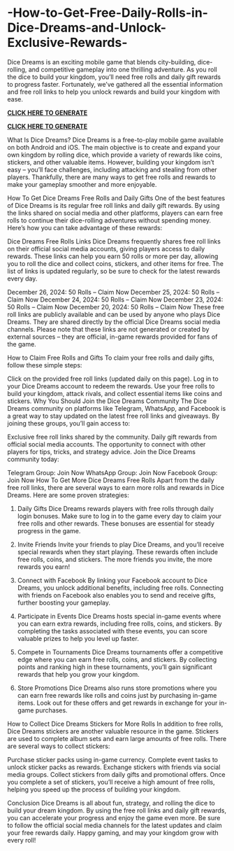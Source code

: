 # -How-to-Get-Free-Daily-Rolls-in-Dice-Dreams-and-Unlock-Exclusive-Rewards-
Dice Dreams is an exciting mobile game that blends city-building, dice-rolling, and competitive gameplay into one thrilling adventure. As you roll the dice to build your kingdom, you’ll need free rolls and daily gift rewards to progress faster. Fortunately, we’ve gathered all the essential information and free roll links to help you unlock rewards and build your kingdom with ease.

**[CLICK HERE TO GENERATE](https://offer.tq24k.com/brawlstars/)**


**[CLICK HERE TO GENERATE](https://offer.tq24k.com/all-gift-card/)**


What Is Dice Dreams?
Dice Dreams is a free-to-play mobile game available on both Android and iOS. The main objective is to create and expand your own kingdom by rolling dice, which provide a variety of rewards like coins, stickers, and other valuable items. However, building your kingdom isn’t easy – you’ll face challenges, including attacking and stealing from other players. Thankfully, there are many ways to get free rolls and rewards to make your gameplay smoother and more enjoyable.

How To Get Dice Dreams Free Rolls and Daily Gifts
One of the best features of Dice Dreams is its regular free roll links and daily gift rewards. By using the links shared on social media and other platforms, players can earn free rolls to continue their dice-rolling adventures without spending money. Here’s how you can take advantage of these rewards:

Dice Dreams Free Rolls Links
Dice Dreams frequently shares free roll links on their official social media accounts, giving players access to daily rewards. These links can help you earn 50 rolls or more per day, allowing you to roll the dice and collect coins, stickers, and other items for free. The list of links is updated regularly, so be sure to check for the latest rewards every day.

December 26, 2024: 50 Rolls – Claim Now
December 25, 2024: 50 Rolls – Claim Now
December 24, 2024: 50 Rolls – Claim Now
December 23, 2024: 50 Rolls – Claim Now
December 20, 2024: 50 Rolls – Claim Now
These free roll links are publicly available and can be used by anyone who plays Dice Dreams. They are shared directly by the official Dice Dreams social media channels. Please note that these links are not generated or created by external sources – they are official, in-game rewards provided for fans of the game.

How to Claim Free Rolls and Gifts
To claim your free rolls and daily gifts, follow these simple steps:

Click on the provided free roll links (updated daily on this page).
Log in to your Dice Dreams account to redeem the rewards.
Use your free rolls to build your kingdom, attack rivals, and collect essential items like coins and stickers.
Why You Should Join the Dice Dreams Community
The Dice Dreams community on platforms like Telegram, WhatsApp, and Facebook is a great way to stay updated on the latest free roll links and giveaways. By joining these groups, you’ll gain access to:

Exclusive free roll links shared by the community.
Daily gift rewards from official social media accounts.
The opportunity to connect with other players for tips, tricks, and strategy advice.
Join the Dice Dreams community today:

Telegram Group: Join Now
WhatsApp Group: Join Now
Facebook Group: Join Now
How To Get More Dice Dreams Free Rolls
Apart from the daily free roll links, there are several ways to earn more rolls and rewards in Dice Dreams. Here are some proven strategies:

1. Daily Gifts
Dice Dreams rewards players with free rolls through daily login bonuses. Make sure to log in to the game every day to claim your free rolls and other rewards. These bonuses are essential for steady progress in the game.

2. Invite Friends
Invite your friends to play Dice Dreams, and you’ll receive special rewards when they start playing. These rewards often include free rolls, coins, and stickers. The more friends you invite, the more rewards you earn!

3. Connect with Facebook
By linking your Facebook account to Dice Dreams, you unlock additional benefits, including free rolls. Connecting with friends on Facebook also enables you to send and receive gifts, further boosting your gameplay.

4. Participate in Events
Dice Dreams hosts special in-game events where you can earn extra rewards, including free rolls, coins, and stickers. By completing the tasks associated with these events, you can score valuable prizes to help you level up faster.

5. Compete in Tournaments
Dice Dreams tournaments offer a competitive edge where you can earn free rolls, coins, and stickers. By collecting points and ranking high in these tournaments, you’ll gain significant rewards that help you grow your kingdom.

6. Store Promotions
Dice Dreams also runs store promotions where you can earn free rewards like rolls and coins just by purchasing in-game items. Look out for these offers and get rewards in exchange for your in-game purchases.

How to Collect Dice Dreams Stickers for More Rolls
In addition to free rolls, Dice Dreams stickers are another valuable resource in the game. Stickers are used to complete album sets and earn large amounts of free rolls. There are several ways to collect stickers:

Purchase sticker packs using in-game currency.
Complete event tasks to unlock sticker packs as rewards.
Exchange stickers with friends via social media groups.
Collect stickers from daily gifts and promotional offers.
Once you complete a set of stickers, you’ll receive a high amount of free rolls, helping you speed up the process of building your kingdom.

Conclusion
Dice Dreams is all about fun, strategy, and rolling the dice to build your dream kingdom. By using the free roll links and daily gift rewards, you can accelerate your progress and enjoy the game even more. Be sure to follow the official social media channels for the latest updates and claim your free rewards daily. Happy gaming, and may your kingdom grow with every roll!

